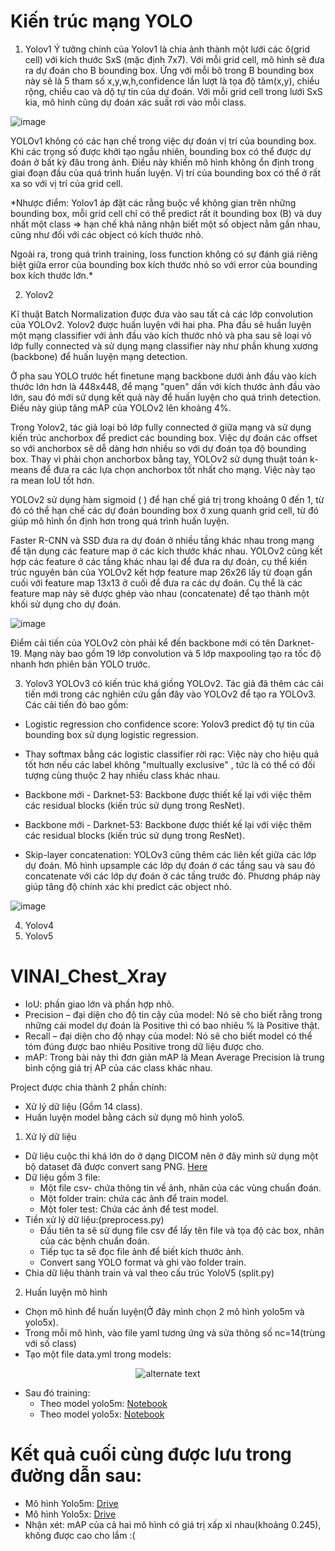 # Kiến trúc mạng YOLO
1. Yolov1
 Ý tưởng chính của Yolov1 là chia ảnh thành một lưới các ô(grid cell) với kích thước SxS (mặc định 7x7).
 Với mỗi grid cell, mô hình sẽ đưa ra dự đoán cho B bounding box. Ứng với mỗi bõ trong B bounding box này sẽ là 5 tham số x,y,w,h,confidence lần lượt là tọa độ tâm(x,y), chiều rộng, chiều cao và dộ tự tin của dự đoán. Với mỗi grid cell trong lưới SxS kia, mô hình cũng dự đoán xác suất rơi vào mỗi class.
 
![image](https://user-images.githubusercontent.com/90370260/157260671-7f163747-aadc-4943-a06f-b99b305e3d83.png)
          
 YOLOv1 không có các hạn chế trong việc dự đoán vị trí của bounding box. Khi các trọng số được khởi tạo ngẫu nhiên, bounding box có thể được dự đoán ở bất kỳ đâu trong ảnh. Điều này khiến mô hình không ổn định trong giai đoạn đầu của quá trình huấn luyện. Vị trí của bounding box có thể ở rất xa so với vị trí của grid cell.
 
*Nhược điểm:
  Yolov1 áp đặt các rằng buộc vể không gian trên những bounding box, mỗi grid cell chỉ có thể predict rất ít bounding box (B) và duy nhất một class => hạn chế khả năng nhận biết một số object nằm gần nhau, cũng như đối với các object có kích thước nhỏ.
  
  Ngoài ra, trong quá trình training, loss function không có sự đánh giá riêng biệt giữa error của bounding box kích thước nhỏ so với error của bounding box kích thước lớn.*
  
2. Yolov2

 Kĩ thuật Batch Normalization được đưa vào sau tất cả các lớp convolution của YOLOv2.
 Yolov2 được huấn luyện với hai pha. Pha đầu sẽ huần luyện một mạng classifier với ảnh đầu vào kích thước nhỏ và pha sau sẽ loại vỏ lớp fully connected và sử dụng mạng classifier này như phần khung xương (backbone) để huấn luyện mạng detection.
 
 Ở pha sau YOLO trước hết finetune mạng backbone dưới ảnh đầu vào kích thước lớn hơn là 448x448, để mạng "quen" dần với kích thước ảnh đầu vào lớn, sau đó mới sử dụng kết quả này để huấn luyện cho quá trình detection. Điều này giúp tăng mAP của YOLOv2 lên khoảng 4%.
 
 Trong Yolov2, tác giả loại bỏ lớp fully connected ở giữa mạng và sử dụng kiến trúc anchorbox để predict các bounding box. Việc dự đoán các offset so với anchorbox sẽ dễ dàng hơn nhiều so với dự đoán tọa độ bounding box.
 Thay vì phải chọn anchorbox bằng tay, YOLOv2 sử dụng thuật toán k-means để đưa ra các lựa chọn anchorbox tốt nhất cho mạng. Việc này tạo ra mean IoU tốt hơn.
 
 YOLOv2 sử dụng hàm sigmoid ( ) để hạn chế giá trị trong khoảng 0 đến 1, từ đó có thể hạn chế các dự đoán bounding box ở xung quanh grid cell, từ đó giúp mô hình ổn định hơn trong quá trình huấn luyện.
 
 Faster R-CNN và SSD đưa ra dự đoán ở nhiều tầng khác nhau trong mạng để tận dụng các feature map ở các kích thước khác nhau. YOLOv2 cũng kết hợp các feature ở các tầng khác nhau lại để đưa ra dự đoán, cụ thể kiến trúc nguyên bản của YOLOv2 kết hợp feature map 26x26 lấy từ đoạn gần cuối với feature map 13x13 ở cuối để đưa ra các dự đoán. Cụ thể là các feature map này sẽ được ghép vào nhau (concatenate) để tạo thành một khối sử dụng cho dự đoán.
 
![image](https://user-images.githubusercontent.com/90370260/157259975-3a68c2a6-7274-4e90-900d-aea06e732cd0.png)

 Điểm cải tiến của YOLOv2 còn phải kể đến backbone mới có tên Darknet-19. Mạng này bao gồm 19 lớp convolution và 5 lớp maxpooling tạo ra tốc độ nhanh hơn phiên bản YOLO trước.

3. Yolov3
 YOLOv3 có kiến trúc khá giống YOLOv2. Tác giả đã thêm các cải tiến mới trong các nghiên cứu gần đây vào YOLOv2 để tạo ra YOLOv3. Các cải tiến đó bao gồm:
  + Logistic regression cho confidence score: Yolov3 predict độ tự tin của bounding box sử dụng logistic regression.
  
  + Thay softmax bằng các logistic classifier rời rạc: Việc này cho hiệu quả tốt hơn nếu các label không "multually exclusive" , tức là có thể có đối tượng cùng thuộc 2 hay nhiều class khác nhau.
  
  + Backbone mới - Darknet-53: Backbone được thiết kế lại với việc thêm các residual blocks (kiến trúc sử dụng trong ResNet).
  
  + Backbone mới - Darknet-53: Backbone được thiết kế lại với việc thêm các residual blocks (kiến trúc sử dụng trong ResNet).
  
  + Skip-layer concatenation: YOLOv3 cũng thêm các liên kết giữa các lớp dự đoán. Mô hình upsample các lớp dự đoán ở các tầng sau và sau đó concatenate với các lớp dự đoán ở các tầng trước đó. Phương pháp này giúp tăng độ chính xác khi predict các object nhỏ.
  
   ![image](https://user-images.githubusercontent.com/90370260/157262030-0b07fb8a-102e-4571-939f-13e84eb4fdd7.png)

4. Yolov4
5. Yolov5
# VINAI_Chest_Xray

- IoU: phần giao lớn và phần hợp nhỏ.
- Precision – đại diện cho độ tin cậy của model: Nó sẽ cho biết rằng trong những cái model dự đoán là Positive thì có bao nhiêu % là Positive thật.
- Recall – đại diện cho độ nhạy của model: Nó sẽ cho biết model có thể tóm đúng được bao nhiêu Positive trong dữ liệu được cho.
- mAP: Trong bài này thì đơn giản mAP là Mean Average Precision là trung bình cộng giá trị AP của các class khác nhau.

Project được chia thành 2 phần chính:
- Xử lý dữ liệu (Gồm 14 class).
- Huấn luyện model bằng cách sử dụng mô hình yolo5.

 1. Xử lý dữ liệu 
- Dữ liệu cuộc thi khá lớn do ở dạng DICOM nên ở đây mình sử dụng một bộ dataset đã được convert sang PNG. [Here](https://www.miai.vn/thu-vien-mi-ai/.)
- Dữ liệu gồm 3 file:
  +   Một file csv- chứa thông tin về ảnh, nhãn của các vùng chuẩn đoán.
  +   Một folder train: chứa các ảnh để train model.
  +   Một foler test: Chứa các ảnh để test model.
- Tiền xử lý dữ liệu:(preprocess.py)
  + Đầu tiên ta sẽ sử dụng file csv để lấy tên file và tọa độ các box, nhãn của các bệnh chuẩn đoán.
  + Tiếp tục ta sẽ đọc file ảnh để biết kích thước ảnh.
  + Convert sang YOLO format và ghi vào folder train.
- Chia dữ liệu thành train và val theo cấu trúc YoloV5 (split.py)

2. Huấn luyện mô hình 
- Chọn mô hình để huấn luyện(Ở đây mình chọn 2 mô hình yolo5m và yolo5x).
- Trong mỗi mô hình, vào file yaml tương ứng và sửa thông số nc=14(trùng với số class)
- Tạo một file data.yml trong models: 
<p align="center"> 
    <img src="https://user-images.githubusercontent.com/90370260/155838525-b26c0749-67a8-44a9-bc4d-e570a404e0a5.png" alt="alternate text">
 </p>
 
- Sau đó training:
  + Theo model yolo5m: [Notebook](https://colab.research.google.com/drive/1axv9C87HVGcVCnFdxPSfeZ5TAw6JU63q?authuser=2#scrollTo=yeu77eYsOOCc)
  + Theo model yolo5x: [Notebook](https://colab.research.google.com/drive/1cXx2pt9JLaXPuN40WDBOZl2fxf5arU9T?authuser=4&hl=vi)

# Kết quả cuối cùng được lưu trong đường dẫn sau:
 - Mô hình Yolo5m: [Drive](https://drive.google.com/drive/folders/1cwxqKLQl_a9UINxOQn3RGI_ip0JSmYvl?usp=sharing)
 - Mô hình Yolo5x: [Drive](https://drive.google.com/drive/u/4/folders/12q2rYtIYcN4FJEEtUDnl6i6jrXzTbG_V)
- Nhận xét: mAP của cả hai mô hình có giá trị xấp xỉ nhau(khoảng 0.245), không được cao cho lắm :(
